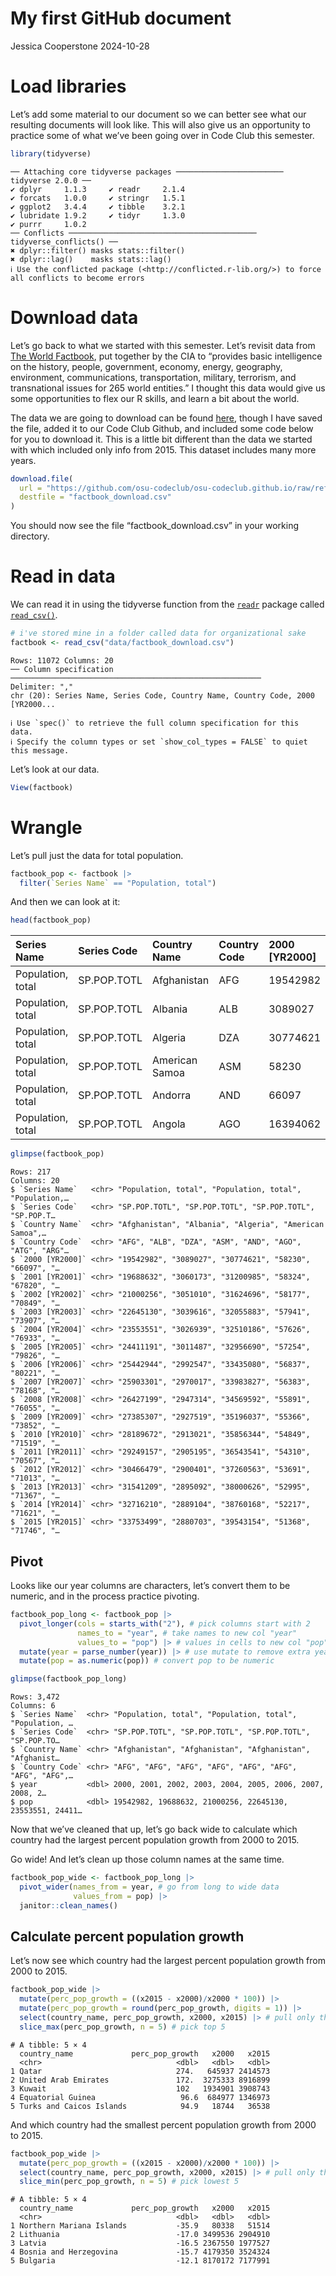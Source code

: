 # My first GitHub document
Jessica Cooperstone
2024-10-28

# Load libraries

Let’s add some material to our document so we can better see what our
resulting documents will look like. This will also give us an
opportunity to practice some of what we’ve been going over in Code Club
this semester.

``` r
library(tidyverse)
```

    ── Attaching core tidyverse packages ──────────────────────── tidyverse 2.0.0 ──
    ✔ dplyr     1.1.3     ✔ readr     2.1.4
    ✔ forcats   1.0.0     ✔ stringr   1.5.1
    ✔ ggplot2   3.4.4     ✔ tibble    3.2.1
    ✔ lubridate 1.9.2     ✔ tidyr     1.3.0
    ✔ purrr     1.0.2     
    ── Conflicts ────────────────────────────────────────── tidyverse_conflicts() ──
    ✖ dplyr::filter() masks stats::filter()
    ✖ dplyr::lag()    masks stats::lag()
    ℹ Use the conflicted package (<http://conflicted.r-lib.org/>) to force all conflicts to become errors

# Download data

Let’s go back to what we started with this semester. Let’s revisit data
from [The World Factbook](https://www.cia.gov/the-world-factbook/), put
together by the CIA to “provides basic intelligence on the history,
people, government, economy, energy, geography, environment,
communications, transportation, military, terrorism, and transnational
issues for 265 world entities.” I thought this data would give us some
opportunities to flex our R skills, and learn a bit about the world.

The data we are going to download can be found
[here](https://www.cia.gov/the-world-factbook/field/population/country-comparison/),
though I have saved the file, added it to our Code Club Github, and
included some code below for you to download it. This is a little bit
different than the data we started with which included only info from
2015. This dataset includes many more years.

``` r
download.file(
  url = "https://github.com/osu-codeclub/osu-codeclub.github.io/raw/refs/heads/main/posts/S08E01_wrangling_01/data/factbook.csv",
  destfile = "factbook_download.csv"
)
```

You should now see the file “factbook_download.csv” in your working
directory.

# Read in data

We can read it in using the tidyverse function from the
[`readr`](https://readr.tidyverse.org/index.html) package called
[`read_csv()`](https://readr.tidyverse.org/reference/read_delim.html).

``` r
# i've stored mine in a folder called data for organizational sake
factbook <- read_csv("data/factbook_download.csv")
```

    Rows: 11072 Columns: 20
    ── Column specification ────────────────────────────────────────────────────────
    Delimiter: ","
    chr (20): Series Name, Series Code, Country Name, Country Code, 2000 [YR2000...

    ℹ Use `spec()` to retrieve the full column specification for this data.
    ℹ Specify the column types or set `show_col_types = FALSE` to quiet this message.

Let’s look at our data.

``` r
View(factbook)
```

# Wrangle

Let’s pull just the data for total population.

``` r
factbook_pop <- factbook |> 
  filter(`Series Name` == "Population, total")
```

And then we can look at it:

``` r
head(factbook_pop)
```

| Series Name       | Series Code | Country Name   | Country Code | 2000 \[YR2000\] | 2001 \[YR2001\] | 2002 \[YR2002\] | 2003 \[YR2003\] | 2004 \[YR2004\] | 2005 \[YR2005\] | 2006 \[YR2006\] | 2007 \[YR2007\] | 2008 \[YR2008\] | 2009 \[YR2009\] | 2010 \[YR2010\] | 2011 \[YR2011\] | 2012 \[YR2012\] | 2013 \[YR2013\] | 2014 \[YR2014\] | 2015 \[YR2015\] |
|:------------------|:------------|:---------------|:-------------|:----------------|:----------------|:----------------|:----------------|:----------------|:----------------|:----------------|:----------------|:----------------|:----------------|:----------------|:----------------|:----------------|:----------------|:----------------|:----------------|
| Population, total | SP.POP.TOTL | Afghanistan    | AFG          | 19542982        | 19688632        | 21000256        | 22645130        | 23553551        | 24411191        | 25442944        | 25903301        | 26427199        | 27385307        | 28189672        | 29249157        | 30466479        | 31541209        | 32716210        | 33753499        |
| Population, total | SP.POP.TOTL | Albania        | ALB          | 3089027         | 3060173         | 3051010         | 3039616         | 3026939         | 3011487         | 2992547         | 2970017         | 2947314         | 2927519         | 2913021         | 2905195         | 2900401         | 2895092         | 2889104         | 2880703         |
| Population, total | SP.POP.TOTL | Algeria        | DZA          | 30774621        | 31200985        | 31624696        | 32055883        | 32510186        | 32956690        | 33435080        | 33983827        | 34569592        | 35196037        | 35856344        | 36543541        | 37260563        | 38000626        | 38760168        | 39543154        |
| Population, total | SP.POP.TOTL | American Samoa | ASM          | 58230           | 58324           | 58177           | 57941           | 57626           | 57254           | 56837           | 56383           | 55891           | 55366           | 54849           | 54310           | 53691           | 52995           | 52217           | 51368           |
| Population, total | SP.POP.TOTL | Andorra        | AND          | 66097           | 67820           | 70849           | 73907           | 76933           | 79826           | 80221           | 78168           | 76055           | 73852           | 71519           | 70567           | 71013           | 71367           | 71621           | 71746           |
| Population, total | SP.POP.TOTL | Angola         | AGO          | 16394062        | 16941587        | 17516139        | 18124342        | 18771125        | 19450959        | 20162340        | 20909684        | 21691522        | 22507674        | 23364185        | 24259111        | 25188292        | 26147002        | 27128337        | 28127721        |

``` r
glimpse(factbook_pop)
```

    Rows: 217
    Columns: 20
    $ `Series Name`   <chr> "Population, total", "Population, total", "Population,…
    $ `Series Code`   <chr> "SP.POP.TOTL", "SP.POP.TOTL", "SP.POP.TOTL", "SP.POP.T…
    $ `Country Name`  <chr> "Afghanistan", "Albania", "Algeria", "American Samoa",…
    $ `Country Code`  <chr> "AFG", "ALB", "DZA", "ASM", "AND", "AGO", "ATG", "ARG"…
    $ `2000 [YR2000]` <chr> "19542982", "3089027", "30774621", "58230", "66097", "…
    $ `2001 [YR2001]` <chr> "19688632", "3060173", "31200985", "58324", "67820", "…
    $ `2002 [YR2002]` <chr> "21000256", "3051010", "31624696", "58177", "70849", "…
    $ `2003 [YR2003]` <chr> "22645130", "3039616", "32055883", "57941", "73907", "…
    $ `2004 [YR2004]` <chr> "23553551", "3026939", "32510186", "57626", "76933", "…
    $ `2005 [YR2005]` <chr> "24411191", "3011487", "32956690", "57254", "79826", "…
    $ `2006 [YR2006]` <chr> "25442944", "2992547", "33435080", "56837", "80221", "…
    $ `2007 [YR2007]` <chr> "25903301", "2970017", "33983827", "56383", "78168", "…
    $ `2008 [YR2008]` <chr> "26427199", "2947314", "34569592", "55891", "76055", "…
    $ `2009 [YR2009]` <chr> "27385307", "2927519", "35196037", "55366", "73852", "…
    $ `2010 [YR2010]` <chr> "28189672", "2913021", "35856344", "54849", "71519", "…
    $ `2011 [YR2011]` <chr> "29249157", "2905195", "36543541", "54310", "70567", "…
    $ `2012 [YR2012]` <chr> "30466479", "2900401", "37260563", "53691", "71013", "…
    $ `2013 [YR2013]` <chr> "31541209", "2895092", "38000626", "52995", "71367", "…
    $ `2014 [YR2014]` <chr> "32716210", "2889104", "38760168", "52217", "71621", "…
    $ `2015 [YR2015]` <chr> "33753499", "2880703", "39543154", "51368", "71746", "…

## Pivot

Looks like our year columns are characters, let’s convert them to be
numeric, and in the process practice pivoting.

``` r
factbook_pop_long <- factbook_pop |> 
  pivot_longer(cols = starts_with("2"), # pick columns start with 2
               names_to = "year", # take names to new col "year"
               values_to = "pop") |> # values in cells to new col "pop"
  mutate(year = parse_number(year)) |> # use mutate to remove extra year garbage
  mutate(pop = as.numeric(pop)) # convert pop to be numeric

glimpse(factbook_pop_long)
```

    Rows: 3,472
    Columns: 6
    $ `Series Name`  <chr> "Population, total", "Population, total", "Population, …
    $ `Series Code`  <chr> "SP.POP.TOTL", "SP.POP.TOTL", "SP.POP.TOTL", "SP.POP.TO…
    $ `Country Name` <chr> "Afghanistan", "Afghanistan", "Afghanistan", "Afghanist…
    $ `Country Code` <chr> "AFG", "AFG", "AFG", "AFG", "AFG", "AFG", "AFG", "AFG",…
    $ year           <dbl> 2000, 2001, 2002, 2003, 2004, 2005, 2006, 2007, 2008, 2…
    $ pop            <dbl> 19542982, 19688632, 21000256, 22645130, 23553551, 24411…

Now that we’ve cleaned that up, let’s go back wide to calculate which
country had the largest percent population growth from 2000 to 2015.

Go wide! And let’s clean up those column names at the same time.

``` r
factbook_pop_wide <- factbook_pop_long |> 
  pivot_wider(names_from = year, # go from long to wide data
              values_from = pop) |> 
  janitor::clean_names()
```

## Calculate percent population growth

Let’s now see which country had the largest percent population growth
from 2000 to 2015.

``` r
factbook_pop_wide |> 
  mutate(perc_pop_growth = ((x2015 - x2000)/x2000 * 100)) |> 
  mutate(perc_pop_growth = round(perc_pop_growth, digits = 1)) |> 
  select(country_name, perc_pop_growth, x2000, x2015) |> # pull only the columns we want
  slice_max(perc_pop_growth, n = 5) # pick top 5
```

    # A tibble: 5 × 4
      country_name             perc_pop_growth   x2000   x2015
      <chr>                              <dbl>   <dbl>   <dbl>
    1 Qatar                              274.   645937 2414573
    2 United Arab Emirates               172.  3275333 8916899
    3 Kuwait                             102   1934901 3908743
    4 Equatorial Guinea                   96.6  684977 1346973
    5 Turks and Caicos Islands            94.9   18744   36538

And which country had the smallest percent population growth from 2000
to 2015.

``` r
factbook_pop_wide |> 
  mutate(perc_pop_growth = ((x2015 - x2000)/x2000 * 100)) |> 
  select(country_name, perc_pop_growth, x2000, x2015) |> # pull only the columns we want
  slice_min(perc_pop_growth, n = 5) # pick lowest 5
```

    # A tibble: 5 × 4
      country_name             perc_pop_growth   x2000   x2015
      <chr>                              <dbl>   <dbl>   <dbl>
    1 Northern Mariana Islands           -35.9   80338   51514
    2 Lithuania                          -17.0 3499536 2904910
    3 Latvia                             -16.5 2367550 1977527
    4 Bosnia and Herzegovina             -15.7 4179350 3524324
    5 Bulgaria                           -12.1 8170172 7177991
